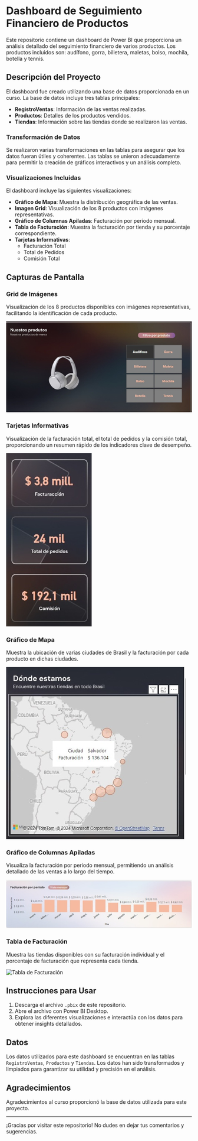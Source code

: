 # Dashboard de Seguimiento Financiero de Productos

Este repositorio contiene un dashboard de Power BI que proporciona un análisis detallado del seguimiento financiero de varios productos. Los productos incluidos son: audífono, gorra, billetera, maletas, bolso, mochila, botella y tennis.

## Descripción del Proyecto

El dashboard fue creado utilizando una base de datos proporcionada en un curso. La base de datos incluye tres tablas principales:
- **RegistroVentas**: Información de las ventas realizadas.
- **Productos**: Detalles de los productos vendidos.
- **Tiendas**: Información sobre las tiendas donde se realizaron las ventas.

### Transformación de Datos

Se realizaron varias transformaciones en las tablas para asegurar que los datos fueran útiles y coherentes. Las tablas se unieron adecuadamente para permitir la creación de gráficos interactivos y un análisis completo.

### Visualizaciones Incluidas

El dashboard incluye las siguientes visualizaciones:
- **Gráfico de Mapa**: Muestra la distribución geográfica de las ventas.
- **Imagen Grid**: Visualización de los 8 productos con imágenes representativas.
- **Gráfico de Columnas Apiladas**: Facturación por periodo mensual.
- **Tabla de Facturación**: Muestra la facturación por tienda y su porcentaje correspondiente.
- **Tarjetas Informativas**:
  - Facturación Total
  - Total de Pedidos
  - Comisión Total

## Capturas de Pantalla
### Grid de Imágenes
Visualización de los 8 productos disponibles con imágenes representativas, facilitando la identificación de cada producto.

![Grid de Imágenes](images/ImagenProducto.png.jpeg)

### Tarjetas Informativas
Visualización de la facturación total, el total de pedidos y la comisión total, proporcionando un resumen rápido de los indicadores clave de desempeño.

![Tarjetas Informativas](images/TarjetasInformativas.png.jpeg)

### Gráfico de Mapa
Muestra la ubicación de varias ciudades de Brasil y la facturación por cada producto en dichas ciudades.

![Mapa de Ventas](images/Mapa.jpeg)

### Gráfico de Columnas Apiladas
Visualiza la facturación por periodo mensual, permitiendo un análisis detallado de las ventas a lo largo del tiempo.

![Gráfico de Columnas Apiladas](images/GráficoFacturación.png.jpeg)

### Tabla de Facturación
Muestra las tiendas disponibles con su facturación individual y el porcentaje de facturación que representa cada tienda.

![Tabla de Facturación](images/TablaFacturación.png.jpeg)


## Instrucciones para Usar

1. Descarga el archivo `.pbix` de este repositorio.
2. Abre el archivo con Power BI Desktop.
3. Explora las diferentes visualizaciones e interactúa con los datos para obtener insights detallados.

## Datos

Los datos utilizados para este dashboard se encuentran en las tablas `RegistroVentas`, `Productos` y `Tiendas`. Los datos han sido transformados y limpiados para garantizar su utilidad y precisión en el análisis.

## Agradecimientos

Agradecimientos al curso proporcionó la base de datos utilizada para este proyecto.

---

¡Gracias por visitar este repositorio! No dudes en dejar tus comentarios y sugerencias.
